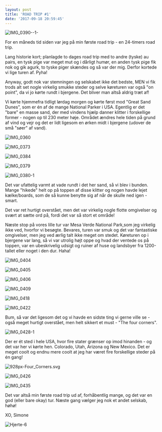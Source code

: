 ```yaml
---
layout: post
title: 'ROAD TRIP #1'
date: '2017-09-18 20:59:45'
---
```


![IMG_0390--1-](/images/2017/09/IMG_0390--1-.JPG)

For en måneds tid siden var jeg på min første road trip - en 24-timers road trip.

Lang historie kort; planlagde to dages road trip med to andre (tyske) au pairs, en tysk pige var meget mut og i dårligt humør, en anden tysk pige fik nok og gik agurk, to tyske piger skændes og så var der mig. Derfor kortede vi lige turen af. Pyha! 

Anyway, godt nok var stemningen og selskabet ikke det bedste, MEN vi fik trods alt set nogle virkelig smukke steder og selve køreturen var også "on point", da vi jo kørte rundt i bjergene. Det bliver man altså aldrig træt af!

Vi kørte hjemmefra tidligt lørdag morgen og kørte først mod "Great Sand Dunes", som er én af de mange National Parker i USA. Egentlig er det "bare" en masse sand, der med vindens hjælp danner klitter i forskellige former - nogen op til 230 meter høje. Området ændres hele tiden på grund af vind og vejr og det er lidt ligesom en ørken midt i bjergene (udover de små "søer" af vand).

![IMG_0360](/images/2017/09/IMG_0360.JPG)

![IMG_0373](/images/2017/09/IMG_0373.JPG)

![IMG_0384](/images/2017/09/IMG_0384.JPG)

![IMG_0379](/images/2017/09/IMG_0379.JPG)

![IMG_0380-1](/images/2017/09/IMG_0380-1.JPG)

Det var ufattelig varmt at vade rundt i det her sand, så vi blev i bunden. Mange "hikede" helt op på toppen af disse klitter og nogen havde lejet kælke/boards, som de så kunne benytte sig af når de skulle ned igen - smart. 

Det var ret hurtigt overstået, men det var virkelig nogle flotte omgivelser og svært at sætte ord på, fordi det var så stort et område!

Næste stop på vores lille tur var Mesa Verde National Park,som jeg virkelig ikke ved, hvorfor vi besøgte. Bevares, turen var smuk og det var fantastiske omgivelser, men jeg ved ærlig talt ikke meget om stedet. Køreturen op i bjergene var lang, så vi var utrolig højt oppe og hvad der ventede os på toppen, var en ubeskrivelig udsigt og ruiner af huse og landsbyer fra 1200-tallet eller noget i den dur. Haha!

![IMG_0404](/images/2017/09/IMG_0404.JPG)

![IMG_0405](/images/2017/09/IMG_0405.JPG)

![IMG_0406](/images/2017/09/IMG_0406.JPG)

![IMG_0409](/images/2017/09/IMG_0409.JPG)

![IMG_0418](/images/2017/09/IMG_0418.JPG)

![IMG_0422](/images/2017/09/IMG_0422.JPG)

Bum, så var det ligesom det og vi havde en sidste ting vi gerne ville se - også meget hurtigt overstået, men helt sikkert et must - "The four corners". 

![IMG_0428-1](/images/2017/09/IMG_0428-1.JPG)

Der er ét sted i hele USA, hvor fire stater grænser op imod hinanden - og det var her vi kørte hen. Colorado, Utah, Arizona og New Mexico. Det er meget coolt og endnu mere coolt at jeg har været fire forskellige steder på én gang!

![928px-Four_Corners.svg](/images/2017/09/928px-Four_Corners.svg.png)

![IMG_0426](/images/2017/09/IMG_0426.JPG)

![IMG_0435](/images/2017/09/IMG_0435.JPG)


Det var altså min første road trip ud af, forhåbentlig mange, og det var en god (eller bare okay) tur. Næste gang vælger jeg nok et andet selskab, høhø! 

XO, Simone

![Hjerte-6](/images/2017/09/Hjerte-6.jpg)


